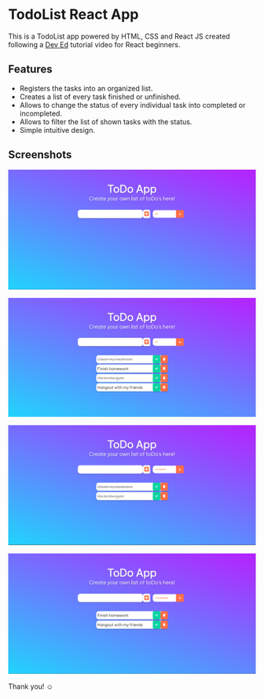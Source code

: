 # TodoList React App
This is a TodoList app powered by HTML, CSS and React JS created following a [Dev Ed](https://www.youtube.com/c/DevEd) tutorial video for React beginners.

## Features
- Registers the tasks into an organized list.
- Creates a list of every task finished or unfinished.
- Allows to change the status of every individual task into completed or incompleted.
- Allows to filter the list of shown tasks with the status.
- Simple intuitive design.

## Screenshots
![](screenshots/todo1.png)

![](screenshots/todo2.png)

![](screenshots/todoCompleted.png)

![](screenshots/todoUncompleted.png)

Thank you! :relaxed:
